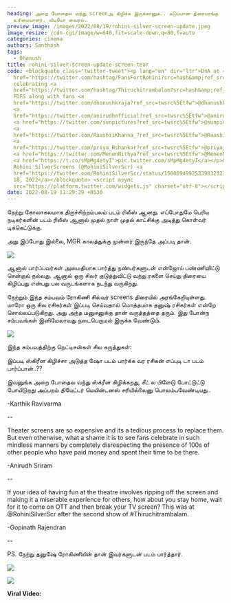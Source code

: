 ```yaml
---
heading: அறை போதைல வந்து screenஅ கிழிச்சு இருக்கானுக.. கடுப்பான திரையரங்கு
  உரிமையாளர். வீடியோ வைரல்.
preview_image: /images/2022/08/19/rohini-silver-screen-update.jpeg
image_resize: /cdn-cgi/image/w=640,fit=scale-down,q=80,f=auto
categories: cinema
authors: Santhosh
tags:
  - Dhanush
title: rohini-silver-screen-update-screen-tear
code: <blockquote class="twitter-tweet"><p lang="en" dir="ltr">DnA at <a
  href="https://twitter.com/hashtag/FansFortRohini?src=hash&amp;ref_src=twsrc%5Etfw">#FansFortRohini</a>
  celebrating <a
  href="https://twitter.com/hashtag/Thiruchitrambalam?src=hash&amp;ref_src=twsrc%5Etfw">#Thiruchitrambalam</a>
  FDFS along with fans <a
  href="https://twitter.com/dhanushkraja?ref_src=twsrc%5Etfw">@dhanushkraja</a>
  <a
  href="https://twitter.com/anirudhofficial?ref_src=twsrc%5Etfw">@anirudhofficial</a>
  <a href="https://twitter.com/sunpictures?ref_src=twsrc%5Etfw">@sunpictures</a>
  <a
  href="https://twitter.com/RaashiiKhanna_?ref_src=twsrc%5Etfw">@RaashiiKhanna_</a>
  <a
  href="https://twitter.com/priya_Bshankar?ref_src=twsrc%5Etfw">@priya_Bshankar</a>
  <a href="https://twitter.com/MenenNithya?ref_src=twsrc%5Etfw">@MenenNithya</a>
  <a href="https://t.co/sMpMg4etyI">pic.twitter.com/sMpMg4etyI</a></p>&mdash;
  Rohini SilverScreens (@RohiniSilverScr) <a
  href="https://twitter.com/RohiniSilverScr/status/1560094992533983232?ref_src=twsrc%5Etfw">August
  18, 2022</a></blockquote> <script async
  src="https://platform.twitter.com/widgets.js" charset="utf-8"></script>
date: 2022-08-19 11:29:29 +0530
---
```

நேற்று கோலாகலமாக திருச்சிற்றம்பலம் படம் ரிலீஸ் ஆனது. எப்போதுமே பெரிய நடிகர்களின் படம் ரிலீஸ் ஆனால் முதல் நாள் முதல் காட்சிக்கு அடித்து கொள்வர் டிக்கெட்டுக்கு.

அது இப்போது இல்லை, MGR காலத்துக்கு முன்னர் இருந்தே அப்படி தான்.

![](/images/2022/08/19/thirusitrambalam-rohini-update-2.jpeg)

ஆனால் பார்ப்பவர்கள் அமைதியாக பார்த்து நண்பர்களுடன் என்ஜோய் பண்ணிவிட்டு சென்றால் நல்லது. ஆனால் ஒரு சிலர் குடுத்துவிட்டு வந்து ரகளை செய்து திரையை கிழிப்பது என்பது பல வருடங்களாக நடந்து வருகிறது.

நேற்றும் இந்த சம்பவம் ரோகிணி சில்வர் screens திரையில் அரங்கேறியுள்ளது. யாரோ ஒரு சில ரசிகர்கள் இப்படி செய்வதால் மொத்தமாக தனுஷ் ரசிகர்கள் என்றே சொல்லப்படுகிறது. அது அந்த மனுசனுக்கு தான் வருத்தத்தை தரும். இது போன்ற சம்பவங்கள் இனிமேலாவது நடைபெறாமல் இருக்க வேண்டும்.

![](/images/2022/08/19/thirusitrambalam-rohini-update.jpeg)

இந்த சம்பவத்திற்கு நெட்டிசன்கள் சில கருத்துகள்:

இப்படி ஸ்கிரீன கிழிச்சா அடுத்த ஷோ படம் பார்க்க வர ரசிகன் எப்புடி டா படம் பார்ப்பான்..??

இவனுங்க அறை போதைல வந்து ஸ்க்ரீன கிழிக்கறது, சீட் ல பிளேடு போட்டுட்டு போயிடுறது அப்பறம் தியேட்டர் மெயின்டனஸ் சரியில்லைனு பொலம்பவேண்டியது..

\-Karthik Ravivarma

\--

Theater screens are so expensive and its a tedious process to replace them. But even otherwise, what a shame it is to see fans celebrate in such mindless manners by completely disrespecting the presence of 100s of other people who have paid money and spent their time to be there.

\-Anirudh Sriram

\--

If your idea of having fun at the theatre involves ripping off the screen and making it a miserable experience for others, how about you stay home, wait for it to come on OTT and then break your TV screen? This was at 
@RohiniSilverScr  after the second show of #Thiruchitrambalam.

\-Gopinath Rajendran

\--

PS. நேற்று தனுஷே ரோகிணியின் தான் இவர்களுடன் படம் பார்த்தார்.

![](/images/2022/08/19/thirusitrambalam-rohini-update-1.jpeg)

![](/images/2022/08/19/thirusitrambalam-rohini-update-3.jpeg)

**Viral Video:**